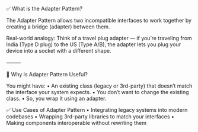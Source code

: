 ✅ What is the Adapter Pattern?

The Adapter Pattern allows two incompatible interfaces to work together by creating a bridge (adapter) between them.

Real-world analogy: Think of a travel plug adapter — if you’re traveling from India (Type D plug) to the US (Type A/B), the adapter lets you plug your device into a socket with a different shape.

⸻

🧠 Why is Adapter Pattern Useful?

You might have:
	•	An existing class (legacy or 3rd-party) that doesn’t match the interface your system expects.
	•	You don’t want to change the existing class.
	•	So, you wrap it using an adapter.

✅ Use Cases of Adapter Pattern
	•	Integrating legacy systems into modern codebases
	•	Wrapping 3rd-party libraries to match your interfaces
	•	Making components interoperable without rewriting them
